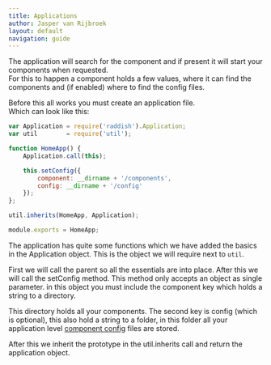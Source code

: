 ```yaml
---
title: Applications
author: Jasper van Rijbroek
layout: default
navigation: guide
---
```


The application will search for the component and if present it will start your components when requested.  
For this to happen a component holds a few values, where it can find the components and (if enabled) where to find the config files.

Before this all works you must create an application file.  
Which can look like this:

```javascript
var Application = require('raddish').Application;
var util        = require('util');

function HomeApp() {
    Application.call(this);

    this.setConfig({
        component: __dirname + '/components',
        config: __dirname + '/config'
    });
};

util.inherits(HomeApp, Application);

module.exports = HomeApp;
```

The application has quite some functions which we have added the basics in the Application object.
This is the object we will require next to ```util```.

First we will call the parent so all the essentials are into place. After this we will call the setConfig method.
This method only accepts an object as single parameter. in this object you must include the component key which holds a string to a directory.

This directory holds all your components.
The second key is config (which is optional), this also hold a string to a folder, in this folder all your
application level [component config](/guide/essentials/component-config.html) files are stored.

After this we inherit the prototype in the util.inherits call and return the application object.